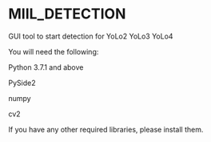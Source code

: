 # MIIL_DETECTION
GUI tool to start detection for YoLo2 YoLo3 YoLo4



You will need the following:

Python 3.7.1 and above

PySide2

numpy

cv2

If you have any other required libraries, please install them.
